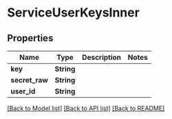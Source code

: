 # ServiceUserKeysInner

## Properties

Name | Type | Description | Notes
------------ | ------------- | ------------- | -------------
**key** | **String** |  | 
**secret_raw** | **String** |  | 
**user_id** | **String** |  | 

[[Back to Model list]](../README.md#documentation-for-models) [[Back to API list]](../README.md#documentation-for-api-endpoints) [[Back to README]](../README.md)


